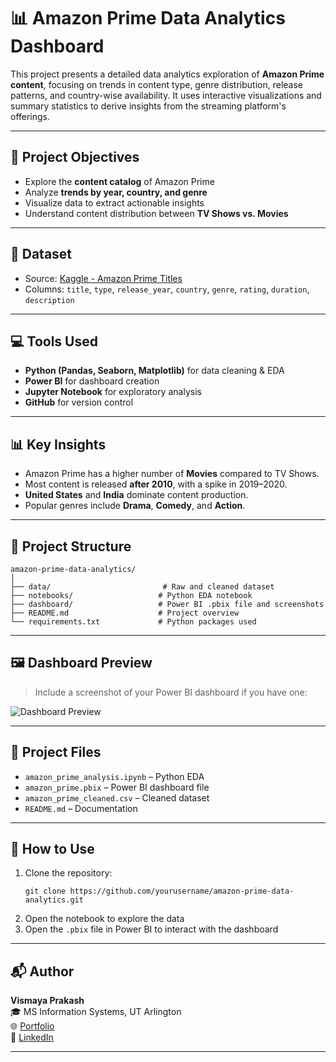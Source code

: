# 📊 Amazon Prime Data Analytics Dashboard

This project presents a detailed data analytics exploration of **Amazon Prime content**, focusing on trends in content type, genre distribution, release patterns, and country-wise availability. It uses interactive visualizations and summary statistics to derive insights from the streaming platform's offerings.

---

## 📌 Project Objectives

- Explore the **content catalog** of Amazon Prime
- Analyze **trends by year, country, and genre**
- Visualize data to extract actionable insights
- Understand content distribution between **TV Shows vs. Movies**

---

## 🧾 Dataset

- Source: [Kaggle - Amazon Prime Titles](https://www.kaggle.com/datasets/shivamb/amazon-prime-movies-and-tv-shows)
- Columns: `title`, `type`, `release_year`, `country`, `genre`, `rating`, `duration`, `description`

---

## 💻 Tools Used

- **Python (Pandas, Seaborn, Matplotlib)** for data cleaning & EDA
- **Power BI** for dashboard creation
- **Jupyter Notebook** for exploratory analysis
- **GitHub** for version control

---

## 📊 Key Insights

- Amazon Prime has a higher number of **Movies** compared to TV Shows.
- Most content is released **after 2010**, with a spike in 2019–2020.
- **United States** and **India** dominate content production.
- Popular genres include **Drama**, **Comedy**, and **Action**.

---

## 📂 Project Structure

```
amazon-prime-data-analytics/
│
├── data/                         # Raw and cleaned dataset
├── notebooks/                   # Python EDA notebook
├── dashboard/                   # Power BI .pbix file and screenshots
├── README.md                    # Project overview
└── requirements.txt             # Python packages used
```

---

## 🖼️ Dashboard Preview

> Include a screenshot of your Power BI dashboard if you have one:

![Dashboard Preview](./dashboard/prime_dashboard.png)

---

## 📄 Project Files

- `amazon_prime_analysis.ipynb` – Python EDA
- `amazon_prime.pbix` – Power BI dashboard file
- `amazon_prime_cleaned.csv` – Cleaned dataset
- `README.md` – Documentation

---

## 🚀 How to Use

1. Clone the repository:
   ```
   git clone https://github.com/yourusername/amazon-prime-data-analytics.git
   ```
2. Open the notebook to explore the data
3. Open the `.pbix` file in Power BI to interact with the dashboard

---

## 📬 Author

**Vismaya Prakash**  
🎓 MS Information Systems, UT Arlington  
🌐 [Portfolio](https://vismayap98.github.io)  
🔗 [LinkedIn](https://linkedin.com/in/your-link)

---
